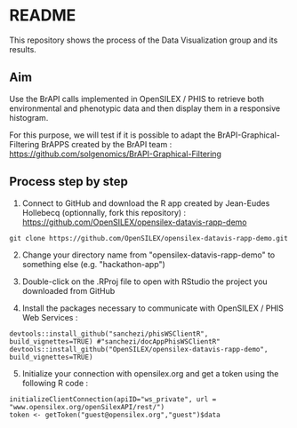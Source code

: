 # README

This repository shows the process of the Data Visualization group and its results.

## Aim

Use the BrAPI calls implemented in OpenSILEX / PHIS to retrieve both environmental and phenotypic data and then display them in a responsive histogram.

For this purpose, we will test if it is possible to adapt the BrAPI-Graphical-Filtering BrAPPS created by the BrAPI team : https://github.com/solgenomics/BrAPI-Graphical-Filtering

## Process step by step

1. Connect to GitHub and download the R app created by Jean-Eudes Hollebecq (optionnally, fork this repository) : https://github.com/OpenSILEX/opensilex-datavis-rapp-demo

```{bash}
git clone https://github.com/OpenSILEX/opensilex-datavis-rapp-demo.git
```

2. Change your directory name from "opensilex-datavis-rapp-demo" to something else (e.g. "hackathon-app")

3. Double-click on the .RProj file to open with RStudio the project you downloaded from GitHub

4. Install the packages necessary to communicate with OpenSILEX / PHIS Web Services :

```{r}
devtools::install_github("sanchezi/phisWSClientR", build_vignettes=TRUE) #"sanchezi/docAppPhisWSClientR"
devtools::install_github("OpenSILEX/opensilex-datavis-rapp-demo", build_vignettes=TRUE)
```

5. Initialize your connection with opensilex.org and get a token using the following R code :

```{r}
initializeClientConnection(apiID="ws_private", url = "www.opensilex.org/openSilexAPI/rest/")
token <- getToken("guest@opensilex.org","guest")$data
```

